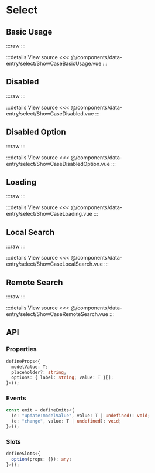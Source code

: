 <script setup lang="ts">
import ShowCaseBasicUsage from './ShowCaseBasicUsage.vue'
import ShowCaseDisabled from './ShowCaseDisabled.vue'
import ShowCaseDisabledOption from './ShowCaseDisabledOption.vue'
import ShowCaseLoading from './ShowCaseLoading.vue'
import ShowCaseLocalSearch from './ShowCaseLocalSearch.vue'
import ShowCaseRemoteSearch from './ShowCaseRemoteSearch.vue'
</script>

# Select

## Basic Usage

:::raw
<ShowCaseBasicUsage class="vp-raw" />
:::

:::details View source
<<< @/components/data-entry/select/ShowCaseBasicUsage.vue
:::

## Disabled

:::raw
<ShowCaseDisabled class="vp-raw" />
:::

:::details View source
<<< @/components/data-entry/select/ShowCaseDisabled.vue
:::

## Disabled Option

:::raw
<ShowCaseDisabledOption class="vp-raw" />
:::

:::details View source
<<< @/components/data-entry/select/ShowCaseDisabledOption.vue
:::

## Loading

:::raw
<ShowCaseLoading class="vp-raw" />
:::

:::details View source
<<< @/components/data-entry/select/ShowCaseLoading.vue
:::

## Local Search

:::raw
<ShowCaseLocalSearch class="vp-raw" />
:::

:::details View source
<<< @/components/data-entry/select/ShowCaseLocalSearch.vue
:::

## Remote Search

:::raw
<ShowCaseRemoteSearch class="vp-raw" />
:::

:::details View source
<<< @/components/data-entry/select/ShowCaseRemoteSearch.vue
:::

## API

### Properties

```ts
defineProps<{
  modelValue: T;
  placeholder?: string;
  options: { label: string; value: T }[];
}>();
```

### Events

```ts
const emit = defineEmits<{
  (e: "update:modelValue", value: T | undefined): void;
  (e: "change", value: T | undefined): void;
}>();
```

### Slots

```ts
defineSlots<{
  option(props: {}): any;
}>();
```
